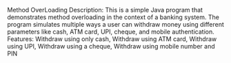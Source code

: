 Method OverLoading
Description:
This is a simple Java program that demonstrates method overloading in the context of a banking system. The program simulates multiple ways a user can withdraw money using different parameters like cash, ATM card, UPI, cheque, and mobile authentication.
Features:
Withdraw using only cash,
Withdraw using ATM card,
Withdraw using UPI,
Withdraw using a cheque,
Withdraw using mobile number and PIN
